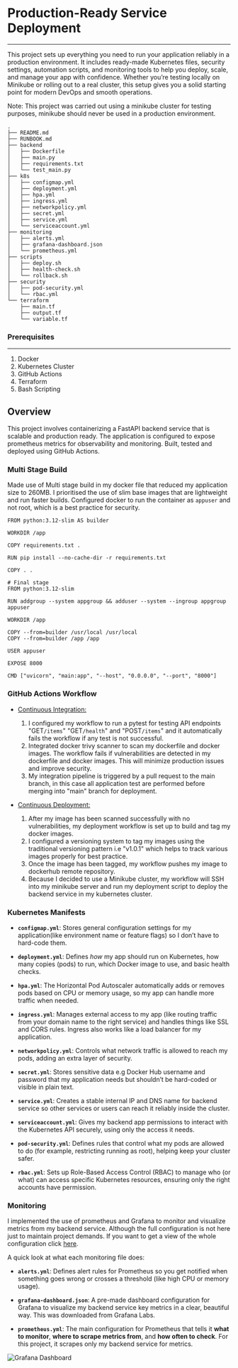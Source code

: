 # Production-Ready Service Deployment

---

This project sets up everything you need to run your application reliably in a production environment. It includes ready-made Kubernetes files, security settings, automation scripts, and monitoring tools to help you deploy, scale, and manage your app with confidence. Whether you’re testing locally on Minikube or rolling out to a real cluster, this setup gives you a solid starting point for modern DevOps and smooth operations.

Note: This project was carried out using a minikube cluster for testing purposes, minikube should never be used in a production environment.

```
.
├── README.md
├── RUNBOOK.md
├── backend
│   ├── Dockerfile
│   ├── main.py
│   ├── requirements.txt
│   └── test_main.py
├── k8s
│   ├── configmap.yml
│   ├── deployment.yml
│   ├── hpa.yml
│   ├── ingress.yml
│   ├── networkpolicy.yml
│   ├── secret.yml
│   ├── service.yml
│   └── serviceaccount.yml
├── monitoring
│   ├── alerts.yml
│   ├── grafana-dashboard.json
│   └── prometheus.yml
├── scripts
│   ├── deploy.sh
│   ├── health-check.sh
│   └── rollback.sh
├── security
│   ├── pod-security.yml
│   └── rbac.yml
└── terraform
    ├── main.tf
    ├── output.tf
    └── variable.tf
```

### Prerequisites

- - -


1. Docker
2. Kubernetes Cluster
3. GitHub Actions
4. Terraform
5. Bash Scripting

## Overview
This project involves containerizing a FastAPI backend service that is scalable and production ready. The application is configured to expose prometheus metrics for observability and monitoring. Built, tested and deployed using GitHub Actions.

### Multi Stage Build
Made use of Multi stage build in my docker file that reduced my application size to 260MB. I prioritised the use of slim base images that are lightweight and run faster builds. Configured docker to run the container as `appuser` and not root, which is a best practice for security.

```
FROM python:3.12-slim AS builder

WORKDIR /app

COPY requirements.txt .

RUN pip install --no-cache-dir -r requirements.txt

COPY . .

# Final stage
FROM python:3.12-slim

RUN addgroup --system appgroup && adduser --system --ingroup appgroup appuser

WORKDIR /app

COPY --from=builder /usr/local /usr/local
COPY --from=builder /app /app

USER appuser

EXPOSE 8000

CMD ["uvicorn", "main:app", "--host", "0.0.0.0", "--port", "8000"]
```

### GitHub Actions Workflow
+ [Continuous Integration:](https://github.com/Matt-Audu/Production-deployment/blob/main/.github/workflows/integration.yml) 
  1.  I configured my workflow to run a pytest for testing API endpoints "GET`/items`" "GET`/health`" and "POST`/items`" and it automatically fails the workflow if any test is not successful. 
  2. Integrated docker trivy scanner to scan my dockerfile and docker images. The workflow fails if vulnerabilities are detected in my dockerfile and docker images. This will minimize production issues and improve security. 
  3. My integration pipeline is triggered by a pull request to the main branch, in this case all application test are performed before merging into "main" branch for deployment.

+ [Continuous Deployment:](https://github.com/Matt-Audu/Production-deployment/blob/main/.github/workflows/deploy.yml) 
  1. After my image has been scanned successfully with no vulnerabilities, my deployment workflow is set up to build and tag my docker images. 
  2. I configured a versioning system to tag my images using the traditional versioning pattern i.e "v1.0.1" which helps to track various images properly for best practice.
  3. Once the image has been tagged, my workflow pushes my image to dockerhub remote repository. 
  4. Because I decided to use a Minikube cluster, my workflow will SSH into my minikube server and run my deployment script to deploy the backend service in my kubernetes cluster.


### Kubernetes Manifests

- **`configmap.yml`**: Stores general configuration settings for my application(like environment name or feature flags) so I don’t have to hard-code them.

- **`deployment.yml`**: Defines *how* my app should run on Kubernetes, how many copies (pods) to run, which Docker image to use, and basic health checks.

- **`hpa.yml`**: The Horizontal Pod Autoscaler automatically adds or removes pods based on CPU or memory usage, so my app can handle more traffic when needed.

- **`ingress.yml`**: Manages external access to my app (like routing traffic from your domain name to the right service) and handles things like SSL and CORS rules. Ingress also works like a load balancer for my application.

- **`networkpolicy.yml`**: Controls what network traffic is allowed to reach my pods, adding an extra layer of security.

- **`secret.yml`**: Stores sensitive data e.g Docker Hub username and password that my application needs but shouldn’t be hard-coded or visible in plain text.

- **`service.yml`**: Creates a stable internal IP and DNS name for backend service so other services or users can reach it reliably inside the cluster.

- **`serviceaccount.yml`**: Gives my backend app permissions to interact with the Kubernetes API securely, using only the access it needs.

- **`pod-security.yml`**: Defines rules that control what my pods are allowed to do (for example, restricting running as root), helping keep your cluster safer.

- **`rbac.yml`**: Sets up Role-Based Access Control (RBAC) to manage who (or what) can access specific Kubernetes resources, ensuring only the right accounts have permission.

### Monitoring

I implemented the use of prometheus and Grafana to monitor and visualize metrics from my backend service. Although the full configuration is not here just to maintain project demands. If you want to get a view of the whole configuration click [here](https://github.com/Matt-Audu/Observability-Stack).

A quick look at what each monitoring file does:

- **`alerts.yml`**: Defines alert rules for Prometheus so you get notified when something goes wrong or crosses a threshold (like high CPU or memory usage).

- **`grafana-dashboard.json`**: A pre-made dashboard configuration for Grafana to visualize my backend service key metrics in a clear, beautiful way. This was downloaded from Grafana Labs.

- **`prometheus.yml`**: The main configuration for Prometheus that tells it **what to monitor**, **where to scrape metrics from**, and **how often to check**. For this project, it scrapes only my backend service for metrics.

![Grafana Dashboard](https://drive.google.com/uc?export=view&id=15OBJOqmjIPFiCu4RUxojOjVyaT8rtzQ3)

